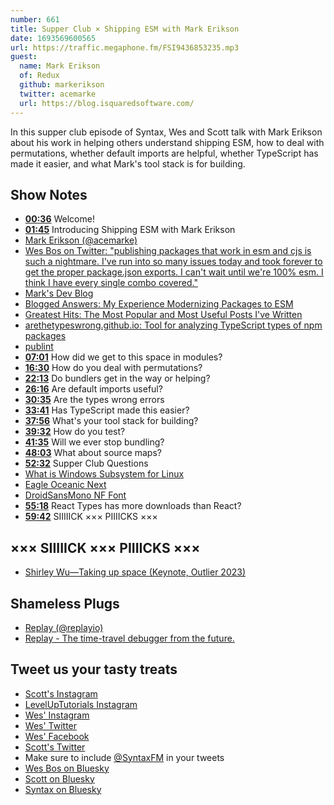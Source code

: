```yaml
---
number: 661
title: Supper Club × Shipping ESM with Mark Erikson
date: 1693569600565
url: https://traffic.megaphone.fm/FSI9436853235.mp3
guest:
  name: Mark Erikson
  of: Redux
  github: markerikson
  twitter: acemarke
  url: https://blog.isquaredsoftware.com/
---
```


In this supper club episode of Syntax, Wes and Scott talk with Mark Erikson about his work in helping others understand shipping ESM, how to deal with permutations, whether default imports are helpful, whether TypeScript has made it easier, and what Mark's tool stack is for building.

## Show Notes

- **[00:36](#t=00:36)** Welcome!
- **[01:45](#t=01:45)** Introducing Shipping ESM with Mark Erikson
- [Mark Erikson (@acemarke)](https://twitter.com/acemarke)
- [Wes Bos on Twitter: "publishing packages that work in esm and cjs is such a nightmare. I've run into so many issues today and took forever to get the proper package.json exports. I can't wait until we're 100% esm. I think I have every single combo covered."](https://twitter.com/wesbos/status/1610385221324619780)
- [Mark's Dev Blog](https://blog.isquaredsoftware.com/)
- [Blogged Answers: My Experience Modernizing Packages to ESM](https://blog.isquaredsoftware.com/2023/08/esm-modernization-lessons/)
- [Greatest Hits: The Most Popular and Most Useful Posts I've Written](https://blog.isquaredsoftware.com/2020/08/greatest-hits/)
- [arethetypeswrong.github.io: Tool for analyzing TypeScript types of npm packages](https://github.com/arethetypeswrong/arethetypeswrong.github.io)
- [publint](https://publint.dev/)
- **[07:01](#t=07:01)** How did we get to this space in modules?
- **[16:30](#t=16:30)** How do you deal with permutations?
- **[22:13](#t=22:13)** Do bundlers get in the way or helping?
- **[26:16](#t=26:16)** Are default imports useful?
- **[30:35](#t=30:35)** Are the types wrong errors
- **[33:41](#t=33:41)** Has TypeScript made this easier?
- **[37:56](#t=37:56)** What's your tool stack for building?
- **[39:32](#t=39:32)** How do you test?
- **[41:35](#t=41:35)** Will we ever stop bundling?
- **[48:03](#t=48:03)** What about source maps?
- **[52:32](#t=52:32)** Supper Club Questions
- [What is Windows Subsystem for Linux](https://learn.microsoft.com/en-us/windows/wsl/about)
- [Eagle Oceanic Next](https://marketplace.visualstudio.com/items?itemName=graf009.Eagle-Oceanic-Next)
- [DroidSansMono NF Font](https://eng.m.fontke.com/font/24637914/)
- **[55:18](#t=55:18)** React Types has more downloads than React?
- **[59:42](#t=59:42)** SIIIIICK ××× PIIIICKS ×××

## ××× SIIIIICK ××× PIIIICKS ×××

- [Shirley Wu—Taking up space (Keynote, Outlier 2023)](https://www.youtube.com/watch?v=zF7mSTVwVs0)

## Shameless Plugs

- [Replay (@replayio)](https://twitter.com/replayio)
- [Replay - The time-travel debugger from the future.](https://www.replay.io/)

## Tweet us your tasty treats

- [Scott's Instagram](https://www.instagram.com/stolinski/)
- [LevelUpTutorials Instagram](https://www.instagram.com/LevelUpTutorials/)
- [Wes' Instagram](https://www.instagram.com/wesbos/)
- [Wes' Twitter](https://twitter.com/wesbos)
- [Wes' Facebook](https://www.facebook.com/wesbos.developer)
- [Scott's Twitter](https://twitter.com/stolinski)
- Make sure to include [@SyntaxFM](https://twitter.com/SyntaxFM) in your tweets
- [Wes Bos on Bluesky](https://bsky.app/profile/wesbos.com)
- [Scott on Bluesky](https://bsky.app/profile/tolin.ski)
- [Syntax on Bluesky](https://bsky.app/profile/syntax.fm)

